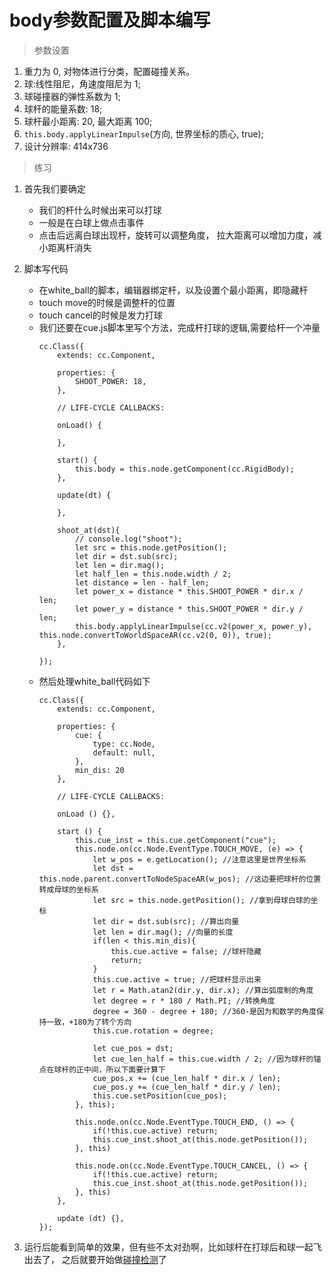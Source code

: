 # body参数配置及脚本编写

> 参数设置
1. 重力为 0, 对物体进行分类，配置碰撞关系。
2. 球:线性阻尼，角速度阻尼为 1;
3. 球碰撞器的弹性系数为 1;
4. 球杆的能量系数: 18;
5. 球杆最小距离: 20, 最大距离 100;
6. `this.body.applyLinearImpulse`(方向, 世界坐标的质心, true);
7. 设计分辨率: 414x736

> 练习
1. 首先我们要确定
    * 我们的杆什么时候出来可以打球
    * 一般是在白球上做点击事件
    * 点击后远离白球出现杆，旋转可以调整角度，
        拉大距离可以增加力度，减小距离杆消失

2. 脚本写代码 
    * 在white_ball的脚本，编辑器绑定杆，以及设置个最小距离，即隐藏杆
    * touch move的时候是调整杆的位置
    * touch cancel的时候是发力打球
    * 我们还要在cue.js脚本里写个方法，完成杆打球的逻辑,需要给杆一个冲量
        ```
        cc.Class({
            extends: cc.Component,
        
            properties: {
                SHOOT_POWER: 18,
            },
        
            // LIFE-CYCLE CALLBACKS:
        
            onLoad() {
        
            },
        
            start() {
                this.body = this.node.getComponent(cc.RigidBody);
            },
        
            update(dt) {
        
            },
        
            shoot_at(dst){
                // console.log("shoot");
                let src = this.node.getPosition();
                let dir = dst.sub(src);
                let len = dir.mag();
                let half_len = this.node.width / 2;
                let distance = len - half_len;
                let power_x = distance * this.SHOOT_POWER * dir.x / len;
                let power_y = distance * this.SHOOT_POWER * dir.y / len;
                this.body.applyLinearImpulse(cc.v2(power_x, power_y), this.node.convertToWorldSpaceAR(cc.v2(0, 0)), true);
            },
        
        });

        ```
    * 然后处理white_ball代码如下
        ```
        cc.Class({
            extends: cc.Component,
        
            properties: {
                cue: {
                    type: cc.Node,
                    default: null,
                },
                min_dis: 20
            },
        
            // LIFE-CYCLE CALLBACKS:
        
            onLoad () {},
        
            start () {
                this.cue_inst = this.cue.getComponent("cue");
                this.node.on(cc.Node.EventType.TOUCH_MOVE, (e) => {
                    let w_pos = e.getLocation(); //注意这里是世界坐标系
                    let dst = this.node.parent.convertToNodeSpaceAR(w_pos); //这边要把球杆的位置转成母球的坐标系
                    let src = this.node.getPosition(); //拿到母球白球的坐标
                    let dir = dst.sub(src); //算出向量
                    let len = dir.mag(); //向量的长度
                    if(len < this.min_dis){
                        this.cue.active = false; //球杆隐藏
                        return;
                    }
                    this.cue.active = true; //把球杆显示出来
                    let r = Math.atan2(dir.y, dir.x); //算出弧度制的角度
                    let degree = r * 180 / Math.PI; //转换角度
                    degree = 360 - degree + 180; //360-是因为和数学的角度保持一致，+180为了转个方向
                    this.cue.rotation = degree;
        
                    let cue_pos = dst;
                    let cue_len_half = this.cue.width / 2; //因为球杆的锚点在球杆的正中间，所以下面要计算下
                    cue_pos.x += (cue_len_half * dir.x / len);
                    cue_pos.y += (cue_len_half * dir.y / len);
                    this.cue.setPosition(cue_pos);
                }, this);
        
                this.node.on(cc.Node.EventType.TOUCH_END, () => {
                    if(!this.cue.active) return;
                    this.cue_inst.shoot_at(this.node.getPosition());
                }, this)
        
                this.node.on(cc.Node.EventType.TOUCH_CANCEL, () => {
                    if(!this.cue.active) return;
                    this.cue_inst.shoot_at(this.node.getPosition());
                }, this)
            },
        
            update (dt) {},
        });
        ```
        
3. 运行后能看到简单的效果，但有些不太对劲啊，比如球杆在打球后和球一起飞出去了，
    之后就要开始做[碰撞检测](./04-碰撞检测复习.md)了        
        
        